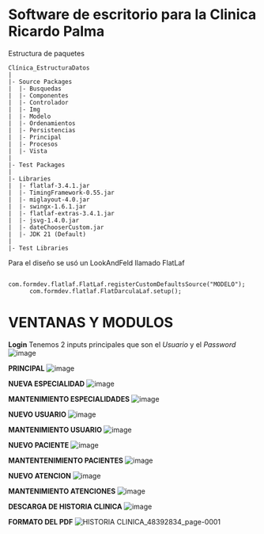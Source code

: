 # Software de escritorio para la Clinica Ricardo Palma

Estructura de paquetes

```
Clínica_EstructuraDatos
|
|- Source Packages
|  |- Busquedas
|  |- Componentes
|  |- Controlador
|  |- Img
|  |- Modelo
|  |- Ordenamientos
|  |- Persistencias
|  |- Principal
|  |- Procesos
|  |- Vista
|
|- Test Packages
|
|- Libraries
|  |- flatlaf-3.4.1.jar
|  |- TimingFramework-0.55.jar
|  |- miglayout-4.0.jar
|  |- swingx-1.6.1.jar
|  |- flatlaf-extras-3.4.1.jar
|  |- jsvg-1.4.0.jar
|  |- dateChooserCustom.jar
|  |- JDK 21 (Default)
|
|- Test Libraries

```

Para el diseño se usó un LookAndFeld llamado FlatLaf

```
      com.formdev.flatlaf.FlatLaf.registerCustomDefaultsSource("MODELO");
      com.formdev.flatlaf.FlatDarculaLaf.setup();  
```
# VENTANAS Y MODULOS
**Login**
Tenemos 2 inputs principales que son el *Usuario* y el *Password* <br>
![image](https://github.com/user-attachments/assets/1b2ae4d1-d424-4629-b3eb-de38df5901b1)

**PRINCIPAL**
![image](https://github.com/user-attachments/assets/084e2976-4d16-4d8b-87cb-ee4f0ed2712b)

**NUEVA ESPECIALIDAD**
![image](https://github.com/user-attachments/assets/ec2554ca-f988-40f2-97f0-106d94b76779)

**MANTENIMIENTO ESPECIALIDADES**
![image](https://github.com/user-attachments/assets/7c990cc4-4466-4b57-bd85-8915bed66e46)

**NUEVO USUARIO**
![image](https://github.com/user-attachments/assets/d93705ca-991e-46ef-8217-0dfb8b48791b)

**MANTENIMIENTO USUARIO**
![image](https://github.com/user-attachments/assets/a122a82d-d63a-4f83-b8e0-c6ff520cc4e1)

**NUEVO PACIENTE**
![image](https://github.com/user-attachments/assets/4a917a3d-aeb1-42e0-b021-afab054798dd)

**MANTENTENIMIENTO PACIENTES**
![image](https://github.com/user-attachments/assets/91e84f3c-79d1-463c-93b8-0c122186c73d)

**NUEVO ATENCION**
![image](https://github.com/user-attachments/assets/a89275e5-71f8-478f-8449-5d38af89b077)

**MANTENIMIENTO ATENCIONES**
![image](https://github.com/user-attachments/assets/700530c3-1b18-4d30-9224-2a089222d91d)

**DESCARGA DE HISTORIA CLINICA**
![image](https://github.com/user-attachments/assets/61ace53b-912f-4589-999c-d04f252a0fe5)

**FORMATO DEL PDF**
![HISTORIA CLINICA_48392834_page-0001](https://github.com/user-attachments/assets/02c46bfa-7831-45c3-9449-a9474a7c520d)





